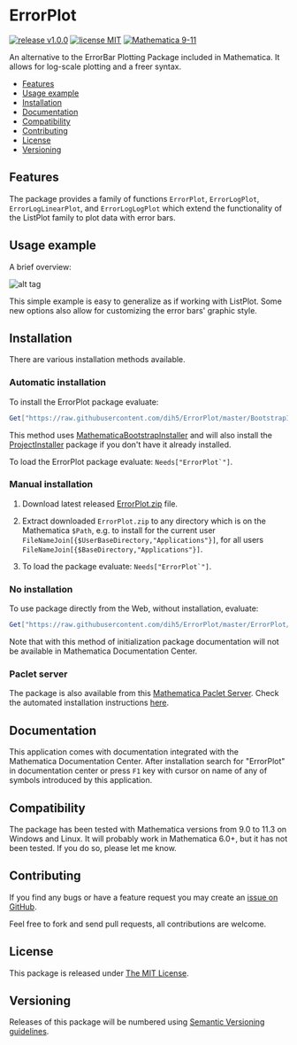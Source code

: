 # ErrorPlot

[![release v1.0.0](http://img.shields.io/badge/release-v1.0.0-brightgreen.svg)](https://github.com/dih5/ErrorPlot/releases/latest)
[![license MIT](https://img.shields.io/badge/license-MIT%20License-blue.svg)](https://github.com/dih5/ErrorPlot/blob/master/LICENSE.txt)
[![Mathematica 9-11](https://img.shields.io/badge/Mathematica-9--11-brightgreen.svg)](#compatibility)


An alternative to the ErrorBar Plotting Package included in Mathematica.
It allows for log-scale plotting and a freer syntax.

* [Features](#features)
* [Usage example](#usage-example)
* [Installation](#installation)
* [Documentation](#documentation)
* [Compatibility](#compatibility)
* [Contributing](#contributing)
* [License](#license)
* [Versioning](#versioning)

## Features
The package provides a family of functions `ErrorPlot`, `ErrorLogPlot`, `ErrorLogLinearPlot`, and `ErrorLogLogPlot` which extend the functionality of the ListPlot family to plot data with error bars.
## Usage example

A brief overview:

![alt tag](https://raw.github.com/dih5/ErrorPlot/master/demo.png)

This simple example is easy to generalize as if working with ListPlot. Some new options also allow for customizing the error bars' graphic style.

## Installation

There are various installation methods available.

### Automatic installation

To install the ErrorPlot package evaluate:
```Mathematica
Get["https://raw.githubusercontent.com/dih5/ErrorPlot/master/BootstrapInstall.m"]
```

This method uses [MathematicaBootstrapInstaller](https://github.com/jkuczm/MathematicaBootstrapInstaller) and will also install the
[ProjectInstaller](https://github.com/lshifr/ProjectInstaller) package if you don't have it already installed.

To load the ErrorPlot package evaluate: ``Needs["ErrorPlot`"]``.


### Manual installation

1. Download latest released
   [ErrorPlot.zip](https://github.com/dih5/ErrorPlot/releases/download/v1.0.0/ErrorPlot.zip)
   file.

2. Extract downloaded `ErrorPlot.zip` to any directory which is on the Mathematica `$Path`,
   e.g. to install for the current user `FileNameJoin[{$UserBaseDirectory,"Applications"}]`,
   for all users `FileNameJoin[{$BaseDirectory,"Applications"}]`.

3. To load the package evaluate: ``Needs["ErrorPlot`"]``.


### No installation

To use package directly from the Web, without installation, evaluate:
```Mathematica
Get["https://raw.githubusercontent.com/dih5/ErrorPlot/master/ErrorPlot/ErrorPlot.m"]
```

Note that with this method of initialization
package documentation will not be available in Mathematica Documentation Center.


### Paclet server

The package is also available from this [Mathematica Paclet Server](https://paclets.github.io/PacletServer/). Check the automated installation instructions [here](https://paclets.github.io/PacletServer/errorplot.html#main-content).


## Documentation

This application comes with documentation integrated with the Mathematica Documentation Center.
After installation search for "ErrorPlot" in documentation center
or press `F1` key with cursor on name of any of symbols introduced by this application.




## Compatibility

The package has been tested with Mathematica versions from 9.0 to 11.3 on Windows and Linux.
It will probably work in Mathematica 6.0+, but it has not been tested. If you do so, please let me know.



## Contributing

If you find any bugs or have a feature request you may create an
[issue on GitHub](https://github.com/dih5/ErrorPlot/issues).

Feel free to fork and send pull requests, all contributions are welcome.



## License

This package is released under
[The MIT License](https://github.com/dih5/ErrorPlot/master/LICENSE).



## Versioning

Releases of this package will be numbered using
[Semantic Versioning guidelines](http://semver.org/).
